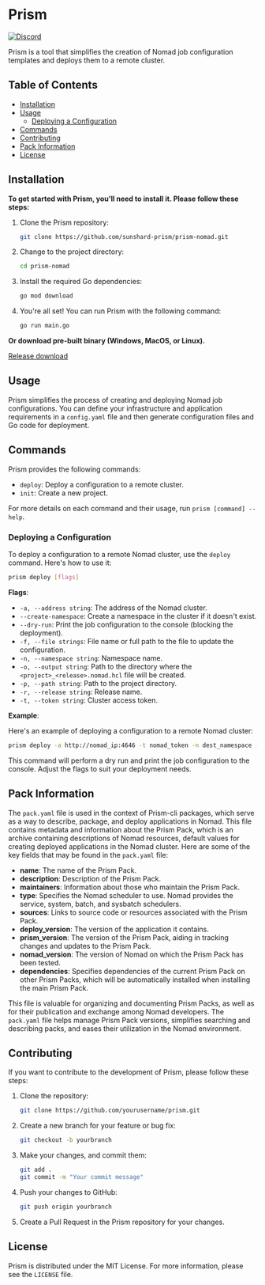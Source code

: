 # Prism

[![Discord](https://img.shields.io/badge/prism-cli.svg?style=flat&logo=discord)](https://discord.gg/fSvtfPTrud)

Prism is a tool that simplifies the creation of Nomad job configuration templates and deploys them to a remote cluster.

## Table of Contents

- [Installation](#installation)
- [Usage](#usage)
  - [Deploying a Configuration](#deploying-a-configuration)
- [Commands](#commands)
- [Contributing](#contributing)
- [Pack Information](#pack-information)
- [License](#license)

## Installation

**To get started with Prism, you'll need to install it. Please follow these steps:**

1. Clone the Prism repository:
   ```bash
   git clone https://github.com/sunshard-prism/prism-nomad.git
   ```

2. Change to the project directory:
   ```bash
   cd prism-nomad
   ```

3. Install the required Go dependencies:
   ```bash
   go mod download
   ```

4. You're all set! You can run Prism with the following command:
   ```bash
   go run main.go
   ```

**Or download pre-built binary (Windows, MacOS, or Linux).**

[Release download](https://github.com/sunshard-prism/prism-nomad/releases)

## Usage

Prism simplifies the process of creating and deploying Nomad job configurations. You can define your infrastructure and application requirements in a `config.yaml` file and then generate configuration files and Go code for deployment.

## Commands

Prism provides the following commands:

- `deploy`: Deploy a configuration to a remote cluster.
- `init`: Create a new project.

For more details on each command and their usage, run `prism [command] --help`.

### Deploying a Configuration

To deploy a configuration to a remote Nomad cluster, use the `deploy` command. Here's how to use it:

```bash
prism deploy [flags]
```

**Flags**:

- `-a, --address string`: The address of the Nomad cluster.
- `--create-namespace`: Create a namespace in the cluster if it doesn't exist.
- `--dry-run`: Print the job configuration to the console (blocking the deployment).
- `-f, --file strings`: File name or full path to the file to update the configuration.
- `-n, --namespace string`: Namespace name.
- `-o, --output string`: Path to the directory where the `<project>_<release>.nomad.hcl` file will be created.
- `-p, --path string`: Path to the project directory.
- `-r, --release string`: Release name.
- `-t, --token string`: Cluster access token.

**Example**:

Here's an example of deploying a configuration to a remote Nomad cluster:

```bash
prism deploy -a http://nomad_ip:4646 -t nomad_token -n dest_namespace -r name_of_release -p /path/to/prismpack 
```

This command will perform a dry run and print the job configuration to the console. Adjust the flags to suit your deployment needs.

## Pack Information

The `pack.yaml` file is used in the context of Prism-cli packages, which serve as a way to describe, package, and deploy applications in Nomad. This file contains metadata and information about the Prism Pack, which is an archive containing descriptions of Nomad resources, default values for creating deployed applications in the Nomad cluster. Here are some of the key fields that may be found in the `pack.yaml` file:

- **name**: The name of the Prism Pack.
- **description**: Description of the Prism Pack.
- **maintainers**: Information about those who maintain the Prism Pack.
- **type**: Specifies the Nomad scheduler to use. Nomad provides the service, system, batch, and sysbatch schedulers.
- **sources**: Links to source code or resources associated with the Prism Pack.
- **deploy_version**: The version of the application it contains.
- **prism_version**: The version of the Prism Pack, aiding in tracking changes and updates to the Prism Pack.
- **nomad_version**: The version of Nomad on which the Prism Pack has been tested.
- **dependencies**: Specifies dependencies of the current Prism Pack on other Prism Packs, which will be automatically installed when installing the main Prism Pack.

This file is valuable for organizing and documenting Prism Packs, as well as for their publication and exchange among Nomad developers. The `pack.yaml` file helps manage Prism Pack versions, simplifies searching and describing packs, and eases their utilization in the Nomad environment.

## Contributing

If you want to contribute to the development of Prism, please follow these steps:

1. Clone the repository:
   ```bash
   git clone https://github.com/yourusername/prism.git
   ```

2. Create a new branch for your feature or bug fix:
   ```bash
   git checkout -b yourbranch
   ```

3. Make your changes, and commit them:
   ```bash
   git add .
   git commit -m "Your commit message"
   ```

4. Push your changes to GitHub:
   ```bash
   git push origin yourbranch
   ```

5. Create a Pull Request in the Prism repository for your changes.

## License

Prism is distributed under the MIT License. For more information, please see the `LICENSE` file.
```

